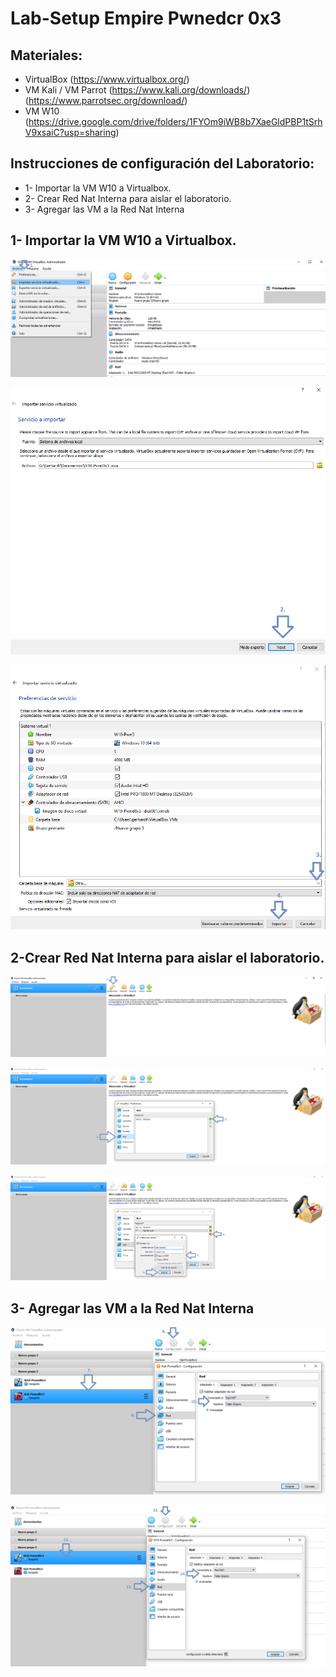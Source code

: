 # Lab-Setup Empire Pwnedcr 0x3

## Materiales:
* VirtualBox (https://www.virtualbox.org/)
* VM Kali / VM Parrot (https://www.kali.org/downloads/) (https://www.parrotsec.org/download/)
* VM W10 (https://drive.google.com/drive/folders/1FYOm9iWB8b7XaeGldPBP1tSrhV9xsaiC?usp=sharing)

## Instrucciones de configuración del Laboratorio:
* 1- Importar la VM W10 a Virtualbox.
* 2- Crear Red Nat Interna para aislar el laboratorio.
* 3- Agregar las VM a la Red Nat Interna

## 1- Importar la VM W10 a Virtualbox.

<p align="center">
<img src="Images/15.png"
</p>
  
  <p align="center">
<img src="Images/16.png"
</p>
  
  <p align="center">
<img src="Images/17.png"
</p>
  





## 2-Crear Red Nat Interna para aislar el laboratorio.
<p align="center">
<img src="Images/1.png"
</p>


<p align="center">
<img src="Images/2.png"
</p>


<p align="center">
<img src="Images/3.png"        
</p>





## 3- Agregar las VM a la Red Nat Interna

<p align="center">
<img src="Images/4.png"      
</p>

<p align="center">
<img src="Images/5.png"      
</p>



